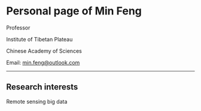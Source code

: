 # Personal page of Min Feng

Professor

Institute of Tibetan Plateau

Chinese Academy of Sciences

Email: min.feng@outlook.com

---

## Research interests

Remote sensing big data



